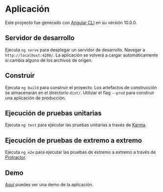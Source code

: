 # Aplicación

Este proyecto fue generado con [Angular CLI](https://github.com/angular/angular-cli) en su versión 10.0.0.

## Servidor de desarrollo

Ejecuta `ng serve` para desplegar un servidor de desarrollo. Navegar a `http://localhost:4200/`. La aplicación se volverá a cargar automáticamente si cambia alguno de los archivos de origen.

## Construir

Ejecuta `ng build` para construir el proyecto. Los artefactos de construcción se almacenarán en el directorio `dist/`. Utilizar el flag `--prod` para construir una aplicación de producción.

## Ejecución de pruebas unitarias

Ejecuta `ng test` para ejecutar las pruebas unitarias a través de [Karma](https://karma-runner.github.io).

## Ejecución de pruebas de extremo a extremo

Ejecuta `ng e2e` para ejecutar las pruebas de extremo a extremo a través de [Protractor](http://www.protractortest.org/).

## Demo
[Aquí](https://calculadora-4bb42.web.app/) puedes ver una demo de la aplicación.


